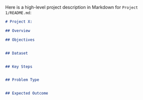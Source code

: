 Here is a high-level project description in Markdown for `Project 1/README.md`:

```markdown
# Project X: 

## Overview

## Objectives


## Dataset


## Key Steps


## Problem Type


## Expected Outcome
```
